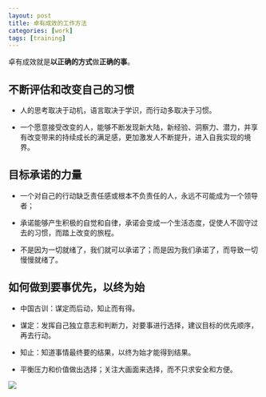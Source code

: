 ```yaml
---
layout: post
title: 卓有成效的工作方法
categories: [work]
tags: [training]
---
```


卓有成效就是**以正确的方式**做**正确的事**。

## 不断评估和改变自己的习惯 ##

- 人的思考取决于动机，语言取决于学识，而行动多取决于习惯。

- 一个愿意接受改变的人，能够不断发现新大陆，新经验、洞察力、潜力，并享有改变带来的持续成长的满足感，更加激发人不断提升，进入自我实现的境界。

## 目标承诺的力量 ##

- 一个对自己的行动缺乏责任感或根本不负责任的人，永远不可能成为一个领导者；

- 承诺能够产生积极的自觉和自律，承诺会变成一个生活态度，促使人不固守过去的习惯，而踏上改变的旅程。

- 不是因为一切就绪了，我们就可以承诺了；而是因为我们承诺了，而导致一切慢慢就绪了。

## 如何做到要事优先，以终为始 ##

- 中国古训：谋定而后动，知止而有得。

- 谋定：发挥自己独立意志和判断力，对要事进行选择，建议目标的优先顺序，再去行动。

- 知止：知道事情最终要的结果，以终为始才能得到结果。

- 平衡压力和价值做出选择；关注大画面来选择，而不只求安全和方便。

![](https://nuj3vq.sn2.livefilestore.com/y1pdDHFPaCNT6TNtR5QqktcAayoPhuzOOoA0qMC0HFnjuDHcQ1d41E5MY56JPOuwXyD25CFQi5iTZMARKLSjmQiQKYPECTia3j0/IMG_20121225_211203.jpg?psid=1)